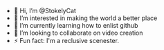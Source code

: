 - 👋 Hi, I’m @StokelyCat
- 👀 I’m interested in making the world a better place
- 🌱 I’m currently learning how to enlist github
- 💞️ I’m looking to collaborate on video creation
- ⚡ Fun fact: I'm a reclusive scenester.

<!---
StokelyCat/StokelyCat is a ✨ special ✨ repository because its `README.md` (this file) appears on your GitHub profile.
You can click the Preview link to take a look at your changes.
--->
